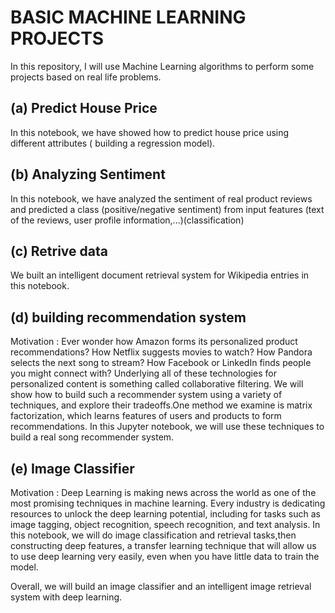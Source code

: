 # BASIC MACHINE LEARNING PROJECTS
In this repository, I will use Machine Learning algorithms to perform some projects based on real life problems.
## (a) Predict House Price 
In this notebook, we have showed how to predict house price using different attributes ( building a regression model).
## (b) Analyzing Sentiment 
In this notebook, we have analyzed the sentiment of real product reviews and predicted a class (positive/negative sentiment) from input features (text of the reviews, user profile information,...)(classification)
## (c) Retrive data
We built an intelligent document retrieval system for Wikipedia entries in this notebook.
## (d) building recommendation system
Motivation : Ever wonder how Amazon forms its personalized product recommendations? How Netflix suggests movies to watch? How Pandora selects the next song to stream? How Facebook or LinkedIn finds people you might connect with? Underlying all of these technologies for personalized content is something called collaborative filtering.
We will show how to build such a recommender system using a variety of techniques, and explore their tradeoffs.One method we examine is matrix factorization, which learns features of users and products to form recommendations. In this Jupyter notebook, we will use these techniques to build a real song recommender system.

## (e) Image Classifier
Motivation :  Deep Learning is making news across the world as one of the most promising techniques in machine learning. Every industry is dedicating resources to unlock the deep learning potential, including for tasks such as image tagging, object recognition, speech recognition, and text analysis.
In this notebook, we will do image classification and retrieval tasks,then constructing deep features, a transfer learning technique that will allow us to use deep learning very easily, even when you have little data to train the model.

Overall, we will build an image classifier and an intelligent image retrieval system with deep learning.



